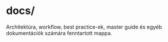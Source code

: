 # docs/

Architektúra, workflow, best practice-ek, master guide és egyéb dokumentációk számára fenntartott mappa. 